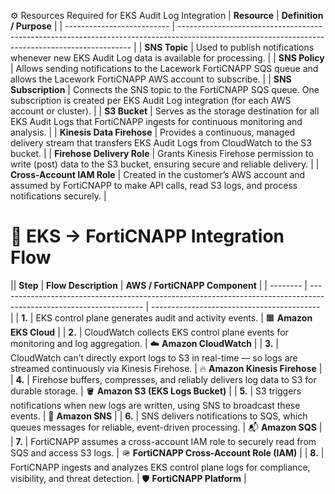 


⚙️ Resources Required for EKS Audit Log Integration
| **Resource**               | **Definition / Purpose**                                                                                                                         |
| -------------------------- | ------------------------------------------------------------------------------------------------------------------------------------------------ |
| **SNS Topic**              | Used to publish notifications whenever new EKS Audit Log data is available for processing.                                                       |
| **SNS Policy**             | Allows sending notifications to the Lacework FortiCNAPP SQS queue and allows the Lacework FortiCNAPP AWS account to subscribe.                   |
| **SNS Subscription**       | Connects the SNS topic to the FortiCNAPP SQS queue. One subscription is created per EKS Audit Log integration (for each AWS account or cluster). |
| **S3 Bucket**              | Serves as the storage destination for all EKS Audit Logs that FortiCNAPP ingests for continuous monitoring and analysis.                         |
| **Kinesis Data Firehose**  | Provides a continuous, managed delivery stream that transfers EKS Audit Logs from CloudWatch to the S3 bucket.                                   |
| **Firehose Delivery Role** | Grants Kinesis Firehose permission to write (post) data to the S3 bucket, ensuring secure and reliable delivery.                                 |
| **Cross-Account IAM Role** | Created in the customer’s AWS account and assumed by FortiCNAPP to make API calls, read S3 logs, and process notifications securely.             |


# 🧭 EKS → FortiCNAPP Integration Flow

|| **Step** | **Flow Description**                                                                                               | **AWS / FortiCNAPP Component**             |
| -------- | ------------------------------------------------------------------------------------------------------------------ | ------------------------------------------ |
| **1.**   | EKS control plane generates audit and activity events.                                                             | 🟧 **Amazon EKS Cloud**                    |
| **2.**   | CloudWatch collects EKS control plane events for monitoring and log aggregation.                                   | ☁️ **Amazon CloudWatch**                   |
| **3.**   | CloudWatch can’t directly export logs to S3 in real-time — so logs are streamed continuously via Kinesis Firehose. | 🔥 **Amazon Kinesis Firehose**             |
| **4.**   | Firehose buffers, compresses, and reliably delivers log data to S3 for durable storage.                            | 🪣 **Amazon S3 (EKS Logs Bucket)**         |
| **5.**   | S3 triggers notifications when new logs are written, using SNS to broadcast these events.                          | 📨 **Amazon SNS**                          |
| **6.**   | SNS delivers notifications to SQS, which queues messages for reliable, event-driven processing.                    | 📬 **Amazon SQS**                          |
| **7.**   | FortiCNAPP assumes a cross-account IAM role to securely read from SQS and access S3 logs.                          | 🪖 **FortiCNAPP Cross-Account Role (IAM)** |
| **8.**   | FortiCNAPP ingests and analyzes EKS control plane logs for compliance, visibility, and threat detection.           | 🛡️ **FortiCNAPP Platform**                |

